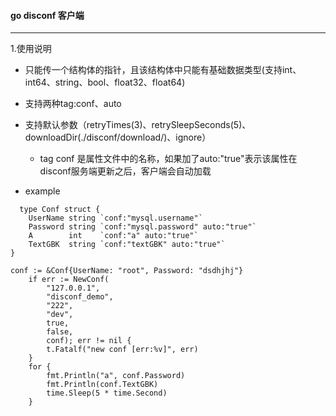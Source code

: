 #### go disconf 客户端
***
1.使用说明
   
 
  * 只能传一个结构体的指针，且该结构体中只能有基础数据类型(支持int、int64、string、bool、float32、float64)
 
  * 支持两种tag:conf、auto
  
  * 支持默认参数（retryTimes(3)、retrySleepSeconds(5)、downloadDir(./disconf/download/)、ignore）
    *  tag conf 是属性文件中的名称，如果加了auto:"true"表示该属性在disconf服务端更新之后，客户端会自动加载
  * example
  
```
  type Conf struct {
	UserName string `conf:"mysql.username"`
	Password string `conf:"mysql.password" auto:"true"`
	A        int    `conf:"a" auto:"true"`
	TextGBK  string `conf:"textGBK" auto:"true"`
}
```

```
conf := &Conf{UserName: "root", Password: "dsdhjhj"}
	if err := NewConf(
		"127.0.0.1",
		"disconf_demo",
		"222",
		"dev",
		true,
		false,
		conf); err != nil {
		t.Fatalf("new conf [err:%v]", err)
	}
	for {
		fmt.Println("a", conf.Password)
		fmt.Println(conf.TextGBK)
		time.Sleep(5 * time.Second)
	}
```

 



  

  
